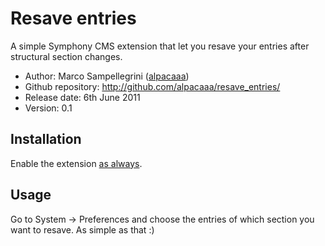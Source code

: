 # Resave entries #

A simple Symphony CMS extension that let you resave your entries after structural section changes.


- Author: Marco Sampellegrini ([alpacaaa](http://github.com/alpacaaa/))
- Github repository: http://github.com/alpacaaa/resave_entries/
- Release date: 6th June 2011
- Version: 0.1


## Installation

Enable the extension [as always](http://symphony-cms.com/learn/tasks/view/install-an-extension/).


## Usage

Go to System -> Preferences and choose the entries of which section you want to resave. As simple as that :)
